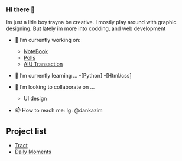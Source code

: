 ### Hi there 👋
Im just a litle boy trayna be creative. I mostly play around with graphic designing. But lately im more into codding, and web development
<!--
**dankazim/dankazim** is a ✨ _special_ ✨ repository because its `README.md` (this file) appears on your GitHub profile.

Here are some ideas to get you started:
-->



- 🔭 I’m currently working on:
    - [NoteBook](https://github.com/dankazim/NoteBook)
    - [Polls](https://github.com/dankazim/polls)
    - [AIU Transaction](https://github.com/dankazim/AiuTransaction)
    

- 🌱 I’m currently learning ...
    -[Python]
    -[Html/css]
- 👯 I’m looking to collaborate on ...
    - UI design 
- 📫 How to reach me: 
      Ig: @dankazim



## Project list
- [Tract](trackt.vercel.app/)
- [Daily Moments](https://github.com/dankazim/Daily-Moments)




